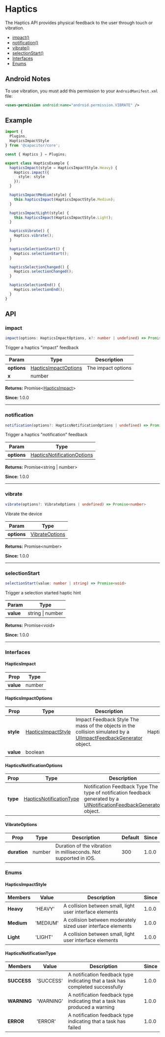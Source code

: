 
# Haptics

The Haptics API provides physical feedback to the user through touch or vibration.

<!--DOCGEN_INDEX_START-->
* [impact()](#impact)
* [notification()](#notification)
* [vibrate()](#vibrate)
* [selectionStart()](#selectionstart)
* [Interfaces](#interfaces)
* [Enums](#enums)
<!--DOCGEN_INDEX_END-->

## Android Notes

To use vibration, you must add this permission to your `AndroidManifest.xml` file:

```xml
<uses-permission android:name="android.permission.VIBRATE" />
```

## Example

```typescript
import {
  Plugins,
  HapticsImpactStyle
} from '@capacitor/core';

const { Haptics } = Plugins;

export class HapticsExample {
  hapticsImpact(style = HapticsImpactStyle.Heavy) {
    Haptics.impact({
      style: style
    });
  }

  hapticsImpactMedium(style) {
    this.hapticsImpact(HapticsImpactStyle.Medium);
  }

  hapticsImpactLight(style) {
    this.hapticsImpact(HapticsImpactStyle.Light);
  }

  hapticsVibrate() {
    Haptics.vibrate();
  }

  hapticsSelectionStart() {
    Haptics.selectionStart();
  }

  hapticsSelectionChanged() {
    Haptics.selectionChanged();
  }

  hapticsSelectionEnd() {
    Haptics.selectionEnd();
  }
}
```

<!--DOCGEN_API_START-->
## API

### impact

```typescript
impact(options: HapticsImpactOptions, x?: number | undefined) => Promise<HapticsImpact>
```

Trigger a haptics "impact" feedback

| Param       | Type                                          | Description        |
| ----------- | --------------------------------------------- | ------------------ |
| **options** | [HapticsImpactOptions](#hapticsimpactoptions) | The impact options |
| **x**       | number                                        |                    |

**Returns:** Promise&lt;[HapticsImpact](#hapticsimpact)&gt;

**Since:** 1.0.0

--------------------


### notification

```typescript
notification(options?: HapticsNotificationOptions | undefined) => Promise<string | number>
```

Trigger a haptics "notification" feedback

| Param       | Type                                                      |
| ----------- | --------------------------------------------------------- |
| **options** | [HapticsNotificationOptions](#hapticsnotificationoptions) |

**Returns:** Promise&lt;string | number&gt;

**Since:** 1.0.0

--------------------


### vibrate

```typescript
vibrate(options?: VibrateOptions | undefined) => Promise<number>
```

Vibrate the device

| Param       | Type                              |
| ----------- | --------------------------------- |
| **options** | [VibrateOptions](#vibrateoptions) |

**Returns:** Promise&lt;number&gt;

**Since:** 1.0.0

--------------------


### selectionStart

```typescript
selectionStart(value: number | string) => Promise<void>
```

Trigger a selection started haptic hint

| Param     | Type             |
| --------- | ---------------- |
| **value** | string \| number |

**Returns:** Promise&lt;void&gt;

**Since:** 1.0.0

--------------------


### Interfaces


#### HapticsImpact

| Prop      | Type   |
| --------- | ------ |
| **value** | number |


#### HapticsImpactOptions

| Prop      | Type                                      | Description                                                                                                                                                                              | Default                  | Since |
| --------- | ----------------------------------------- | ---------------------------------------------------------------------------------------------------------------------------------------------------------------------------------------- | ------------------------ | ----- |
| **style** | [HapticsImpactStyle](#hapticsimpactstyle) | Impact Feedback Style The mass of the objects in the collision simulated by a [UIImpactFeedbackGenerator](https://developer.apple.com/documentation/uikit/uiimpactfeedbackstyle) object. | HapticsImpactStyle.Heavy | 1.0.0 |
| **value** | boolean                                   |                                                                                                                                                                                          |                          |       |


#### HapticsNotificationOptions

| Prop     | Type                                                | Description                                                                                                                                                                                       | Default                         | Since |
| -------- | --------------------------------------------------- | ------------------------------------------------------------------------------------------------------------------------------------------------------------------------------------------------- | ------------------------------- | ----- |
| **type** | [HapticsNotificationType](#hapticsnotificationtype) | Notification Feedback Type The type of notification feedback generated by a [UINotificationFeedbackGenerator](https://developer.apple.com/documentation/uikit/uinotificationfeedbacktype) object. | HapticsNotificationType.SUCCESS | 1.0.0 |


#### VibrateOptions

| Prop         | Type   | Description                                                      | Default | Since |
| ------------ | ------ | ---------------------------------------------------------------- | ------- | ----- |
| **duration** | number | Duration of the vibration in milliseconds. Not supported in iOS. | 300     | 1.0.0 |


### Enums


#### HapticsImpactStyle

| Members    | Value    | Description                                                  | Since |
| ---------- | -------- | ------------------------------------------------------------ | ----- |
| **Heavy**  | 'HEAVY'  | A collision between small, light user interface elements     | 1.0.0 |
| **Medium** | 'MEDIUM' | A collision between moderately sized user interface elements | 1.0.0 |
| **Light**  | 'LIGHT'  | A collision between small, light user interface elements     | 1.0.0 |


#### HapticsNotificationType

| Members     | Value     | Description                                                                    | Since |
| ----------- | --------- | ------------------------------------------------------------------------------ | ----- |
| **SUCCESS** | 'SUCCESS' | A notification feedback type indicating that a task has completed successfully | 1.0.0 |
| **WARNING** | 'WARNING' | A notification feedback type indicating that a task has produced a warning     | 1.0.0 |
| **ERROR**   | 'ERROR'   | A notification feedback type indicating that a task has failed                 | 1.0.0 |


<!--DOCGEN_API_END-->
